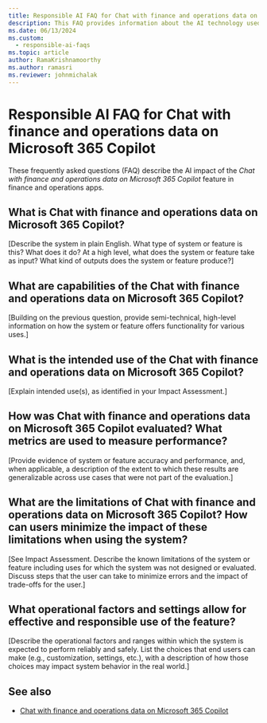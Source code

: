 ```yaml
---
title: Responsible AI FAQ for Chat with finance and operations data on Microsoft 365 Copilot
description: This FAQ provides information about the AI technology used in Chat with finance and operations data on Microsoft 365 Copilot, along with key considerations and details about how AI is used, how it was tested and evaluated, and any specific limitations.
ms.date: 06/13/2024
ms.custom: 
  - responsible-ai-faqs
ms.topic: article
author: RamaKrishnamoorthy
ms.author: ramasri
ms.reviewer: johnmichalak
---
```


# Responsible AI FAQ for Chat with finance and operations data on Microsoft 365 Copilot

These frequently asked questions (FAQ) describe the AI impact of the *Chat with finance and operations data on Microsoft 365 Copilot* feature in finance and operations apps.

## What is Chat with finance and operations data on Microsoft 365 Copilot?

[Describe the system in plain English. What type of system or feature is this? What does it do? At a high level, what does the system or feature take as input? What kind of outputs does the system or feature produce?]

## What are capabilities of the Chat with finance and operations data on Microsoft 365 Copilot?

[Building on the previous question, provide semi-technical, high-level information on how the system or feature offers functionality for various uses.]

## What is the intended use of the Chat with finance and operations data on Microsoft 365 Copilot?

[Explain intended use(s), as identified in your Impact Assessment.]

## How was Chat with finance and operations data on Microsoft 365 Copilot evaluated? What metrics are used to measure performance?

[Provide evidence of system or feature accuracy and performance, and, when applicable, a description of the extent to which these results are generalizable across use cases that were not part of the evaluation.]

## What are the limitations of Chat with finance and operations data on Microsoft 365 Copilot? How can users minimize the impact of these limitations when using the system?

[See Impact Assessment. Describe the known limitations of the system or feature including uses for which the system was not designed or evaluated. Discuss steps that the user can take to minimize errors and the impact of trade-offs for the user.]

## What operational factors and settings allow for effective and responsible use of the feature?

[Describe the operational factors and ranges within which the system is expected to perform reliably and safely. List the choices that end users can make (e.g., customization, settings, etc.), with a description of how those choices may impact system behavior in the real world.]

## See also

- [Chat with finance and operations data on Microsoft 365 Copilot](../../dev-itpro/m365-copilot/chat-with-fno-data-on-m365copilot.md)

